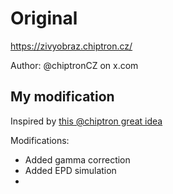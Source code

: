 # Original

https://zivyobraz.chiptron.cz/ 

Author: @chiptronCZ on x.com

## My modification

Inspired by [this @chiptron great idea](https://x.com/chiptronCZ/status/1920553957169995872) 

Modifications:

- Added gamma correction
- Added EPD simulation
- 

